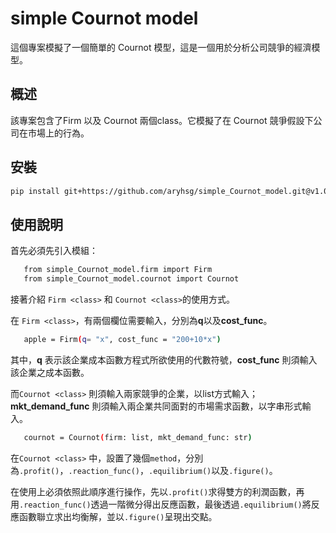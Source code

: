 # simple Cournot model

這個專案模擬了一個簡單的 Cournot 模型，這是一個用於分析公司競爭的經濟模型。

## 概述

該專案包含了Firm 以及 Cournot 兩個class。它模擬了在 Cournot 競爭假設下公司在市場上的行為。

## 安裝

   ```bash
   pip install git+https://github.com/aryhsg/simple_Cournot_model.git@v1.0.12
```
## 使用說明

首先必須先引入模組：
```bash
   from simple_Cournot_model.firm import Firm
   from simple_Cournot_model.cournot import Cournot
```

接著介紹 `Firm <class>` 和 `Cournot <class>`的使用方式。

在 `Firm <class>`，有兩個欄位需要輸入，分別為**q**以及**cost_func**。
```bash
   apple = Firm(q= "x", cost_func = "200+10*x")
```
其中，**q** 表示該企業成本函數方程式所欲使用的代數符號，**cost_func** 則須輸入該企業之成本函數。

而`Cournot <class>` 則須輸入兩家競爭的企業，以list方式輸入；**mkt_demand_func** 則須輸入兩企業共同面對的市場需求函數，以字串形式輸入。    

```bash
   cournot = Cournot(firm: list, mkt_demand_func: str)
```

在`Cournot <class>` 中，設置了幾個`method`，分別為`.profit()`，`.reaction_func()`，`.equilibrium()`以及`.figure()`。

在使用上必須依照此順序進行操作，先以`.profit()`求得雙方的利潤函數，再用`.reaction_func()`透過一階微分得出反應函數，最後透過`.equilibrium()`將反應函數聯立求出均衡解，並以`.figure()`呈現出交點。


